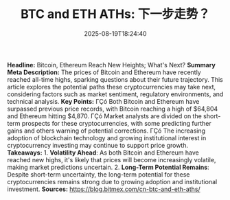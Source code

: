 ﻿---
title: "BTC and ETH ATHs: 下一步走势？"
date: "2025-08-19T18:24:40"
category: "Markets"
summary: ""
slug: "btc and eth aths 下一步走势"
source_urls:
  - "https://blog.bitmex.com/cn-btc-and-eth-aths/"
seo:
  title: "BTC and ETH ATHs: 下一步走势？ | Hash n Hedge"
  description: ""
  keywords: ["news", "markets", "brief"]
---
**Headline:** Bitcoin, Ethereum Reach New Heights; What's Next?  **Summary Meta Description:** The prices of Bitcoin and Ethereum have recently reached all-time highs, sparking questions about their future trajectory. This article explores the potential paths these cryptocurrencies may take next, considering factors such as market sentiment, regulatory environments, and technical analysis.  **Key Points:**  ΓÇó Both Bitcoin and Ethereum have surpassed previous price records, with Bitcoin reaching a high of $64,804 and Ethereum hitting $4,870. ΓÇó Market analysts are divided on the short-term prospects for these cryptocurrencies, with some predicting further gains and others warning of potential corrections. ΓÇó The increasing adoption of blockchain technology and growing institutional interest in cryptocurrency investing may continue to support price growth.  **Takeaways:**  1. **Volatility Ahead**: As both Bitcoin and Ethereum have reached new highs, it's likely that prices will become increasingly volatile, making market predictions uncertain. 2. **Long-Term Potential Remains**: Despite short-term uncertainty, the long-term potential for these cryptocurrencies remains strong due to growing adoption and institutional investment.  **Sources:**  https://blog.bitmex.com/cn-btc-and-eth-aths/ 
